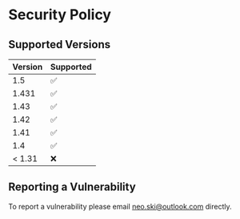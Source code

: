 # Security Policy

## Supported Versions

| Version | Supported          |
| ------- | ------------------ |
| 1.5     | :white_check_mark: |
| 1.431   | :white_check_mark: |
| 1.43    | :white_check_mark: |
| 1.42    | :white_check_mark: |
| 1.41    | :white_check_mark: |
| 1.4     | :white_check_mark: |
| < 1.31  | :x:                |

## Reporting a Vulnerability

To report a vulnerability please email [neo.ski@outlook.com](mailto:neo.ski@outlook.com) directly.
